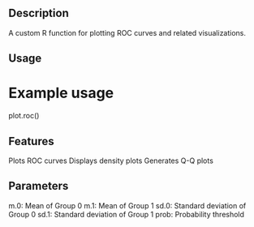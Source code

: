 ## Description
A custom R function for plotting ROC curves and related visualizations.

## Usage 
# Example usage
plot.roc()

## Features
Plots ROC curves
Displays density plots
Generates Q-Q plots

## Parameters 
m.0: Mean of Group 0
m.1: Mean of Group 1
sd.0: Standard deviation of Group 0
sd.1: Standard deviation of Group 1
prob: Probability threshold
